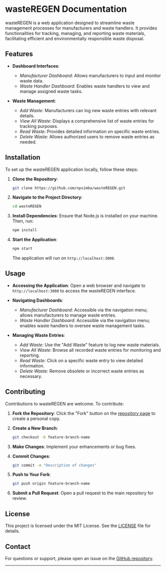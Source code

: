 # wasteREGEN Documentation

wasteREGEN is a web application designed to streamline waste management processes for manufacturers and waste handlers. It provides functionalities for tracking, managing, and reporting waste materials, facilitating efficient and environmentally responsible waste disposal.

## Features

- **Dashboard Interfaces**:
  - *Manufacturer Dashboard*: Allows manufacturers to input and monitor waste data.
  - *Waste Handler Dashboard*: Enables waste handlers to view and manage assigned waste tasks.

- **Waste Management**:
  - *Add Waste*: Manufacturers can log new waste entries with relevant details.
  - *View All Waste*: Displays a comprehensive list of waste entries for tracking purposes.
  - *Read Waste*: Provides detailed information on specific waste entries.
  - *Delete Waste*: Allows authorized users to remove waste entries as needed.

## Installation

To set up the wasteREGEN application locally, follow these steps:

1. **Clone the Repository**:
   ```bash
   git clone https://github.com/npsimba/wasteREGEN.git
   ```
2. **Navigate to the Project Directory**:
   ```bash
   cd wasteREGEN
   ```
3. **Install Dependencies**:
   Ensure that Node.js is installed on your machine. Then, run:
   ```bash
   npm install
   ```
4. **Start the Application**:
   ```bash
   npm start
   ```
   The application will run on `http://localhost:3000`.

## Usage

- **Accessing the Application**:
  Open a web browser and navigate to `http://localhost:3000` to access the wasteREGEN interface.

- **Navigating Dashboards**:
  - *Manufacturer Dashboard*: Accessible via the navigation menu; allows manufacturers to manage waste entries.
  - *Waste Handler Dashboard*: Accessible via the navigation menu; enables waste handlers to oversee waste management tasks.

- **Managing Waste Entries**:
  - *Add Waste*: Use the "Add Waste" feature to log new waste materials.
  - *View All Waste*: Browse all recorded waste entries for monitoring and reporting.
  - *Read Waste*: Click on a specific waste entry to view detailed information.
  - *Delete Waste*: Remove obsolete or incorrect waste entries as necessary.

## Contributing

Contributions to wasteREGEN are welcome. To contribute:

1. **Fork the Repository**:
   Click the "Fork" button on the [repository page](https://github.com/npsimba/wasteREGEN) to create a personal copy.

2. **Create a New Branch**:
   ```bash
   git checkout -b feature-branch-name
   ```

3. **Make Changes**:
   Implement your enhancements or bug fixes.

4. **Commit Changes**:
   ```bash
   git commit -m "Description of changes"
   ```

5. **Push to Your Fork**:
   ```bash
   git push origin feature-branch-name
   ```

6. **Submit a Pull Request**:
   Open a pull request to the main repository for review.

## License

This project is licensed under the MIT License. See the [LICENSE](https://github.com/npsimba/wasteREGEN/blob/main/LICENSE) file for details.

## Contact

For questions or support, please open an issue on the [GitHub repository](https://github.com/npsimba/wasteREGEN/issues).

---
